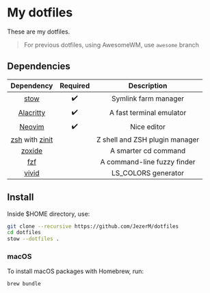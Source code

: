 # My dotfiles

These are my dotfiles.

> For previous dotfiles, using AwesomeWM, use `awesome` branch

## Dependencies

|           Dependency           |      Required      |          Description           |
| :----------------------------: | :----------------: | :----------------------------: |
|          [stow][stow]          | :heavy_check_mark: |      Symlink farm manager      |
|     [Alacritty][alacritty]     | :heavy_check_mark: |    A fast terminal emulator    |
|         [Neovim][nvim]         | :heavy_check_mark: |          Nice editor           |
| [zsh][zsh] with [zinit][zinit] |                    | Z shell and ZSH plugin manager |
|        [zoxide][zoxide]        |                    |      A smarter cd command      |
|           [fzf][fzf]           |                    |  A command-line fuzzy finder   |
|         [vivid][vivid]         |                    |      LS_COLORS generator       |

## Install

Inside $HOME directory, use:

```sh
git clone --recursive https://github.com/JezerM/dotfiles
cd dotfiles
stow --dotfiles .
```

### macOS

To install macOS packages with Homebrew, run:

```sh
brew bundle
```

[alacritty]: https://github.com/alacritty/alacritty
[nvim]: https://github.com/neovim/neovim
[zsh]: https://www.zsh.org/
[zinit]: https://github.com/zdharma-continuum/zinit
[zoxide]: https://github.com/ajeetdsouza/zoxide
[fzf]: https://github.com/junegunn/fzf
[stow]: https://www.gnu.org/software/stow/manual/
[vivid]: https://github.com/sharkdp/vivid
